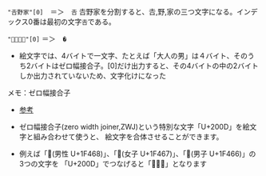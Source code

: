 `"𠮷野家"[0]`　＝＞　`𠮷`
𠮷野家を分割すると、𠮷,野,家の三つ文字になる。インデックス0番は最初の文字`𠮷`である。



`"👨‍👨‍👧‍👧"[0]` ＝＞　`�`
- 絵文字では、4バイトで一文字、たとえば「大人の男」は４バイト、そのうち2バイトはゼロ幅接合子。[0]だけ出力すると、その4バイトの中の2バイトしか出力されていないため、文字化けになった


メモ：ゼロ幅接合子
- [参考](https://0g0.org/topic/zero-width-joiner/)
- ゼロ幅接合子(zero width joiner,ZWJ)という特別な文字「U+200D」を絵文字と組み合わせて使うと、 絵文字を合体させることができます。

- 例えば「👨(男性 U+1F468)」、「👧(女子 U+1F467)」、「👦(男子 U+1F466)」の3つの文字を 「U+200D」でつなげると「👨‍👧‍👦」となります 


